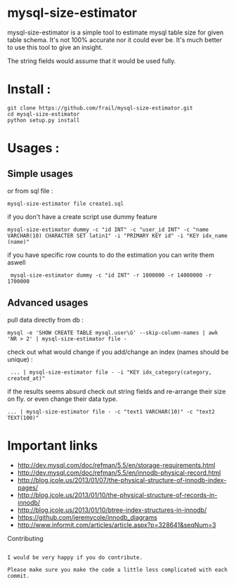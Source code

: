 mysql-size-estimator
===================

mysql-size-estimator is a simple tool to estimate mysql table size for given table schema. It's not 100% accurate nor it could ever be. It's much better to use this tool to give an insight.

The string fields would assume that it would be used fully. 

Install :
===============

    git clone https://github.com/frail/mysql-size-estimator.git
    cd mysql-size-estimator
    python setup.py install

Usages :
===============

## Simple usages 

or from sql file :

    mysql-size-estimator file create1.sql
    
if you don't have a create script use dummy feature

    mysql-size-estimator dummy -c "id INT" -c "user_id INT" -c "name VARCHAR(10) CHARACTER SET latin1" -i "PRIMARY KEY id" -i "KEY idx_name (name)"
    
if you have specific row counts to do the estimation you can write them aswell
 
     mysql-size-estimator dummy -c "id INT" -r 1000000 -r 14000000 -r 1700000

## Advanced usages

pull data directly from db :

    mysql -e 'SHOW CREATE TABLE mysql.user\G' --skip-column-names | awk 'NR > 2' | mysql-size-estimator file -

check out what would change if you add/change an index (names should be unique) : 
     
     ... | mysql-size-estimator file - -i "KEY idx_category(category, created_at)"

if the results seems absurd check out string fields and re-arrange their size on fly. or even change their data type.

    ... | mysql-size-estimator file - -c "text1 VARCHAR(10)" -c "text2 TEXT(100)"



Important links
===============

- http://dev.mysql.com/doc/refman/5.5/en/storage-requirements.html
- http://dev.mysql.com/doc/refman/5.5/en/innodb-physical-record.html
- http://blog.jcole.us/2013/01/07/the-physical-structure-of-innodb-index-pages/
- http://blog.jcole.us/2013/01/10/the-physical-structure-of-records-in-innodb/
- http://blog.jcole.us/2013/01/10/btree-index-structures-in-innodb/
- https://github.com/jeremycole/innodb_diagrams
- http://www.informit.com/articles/article.aspx?p=328641&seqNum=3

Contributing
~~~~~~~~~~~~

I would be very happy if you do contribute.

Please make sure you make the code a little less complicated with each commit.

